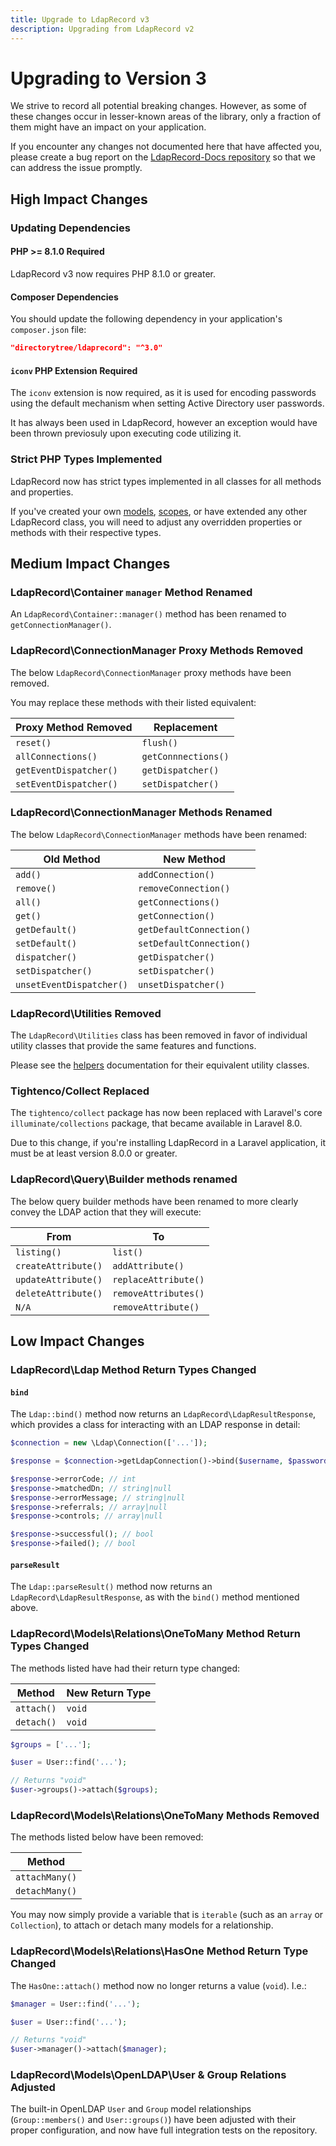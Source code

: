 ```yaml
---
title: Upgrade to LdapRecord v3
description: Upgrading from LdapRecord v2
---
```


# Upgrading to Version 3

We strive to record all potential breaking changes. However, as some of
these changes occur in lesser-known areas of the library, only a 
fraction of them might have an impact on your application.

If you encounter any changes not documented here that have affected you, 
please create a bug report on the [LdapRecord-Docs repository](https://github.com/DirectoryTree/LdapRecord-Docs/issues/new) 
so that we can address the issue promptly.

## High Impact Changes

### Updating Dependencies

#### PHP >= 8.1.0 Required

LdapRecord v3 now requires PHP 8.1.0 or greater.

#### Composer Dependencies

You should update the following dependency in your application's `composer.json` file:

```json
"directorytree/ldaprecord": "^3.0"
```

#### `iconv` PHP Extension Required

The `iconv` extension is now required, as it is used for encoding passwords 
using the default mechanism when setting Active Directory user passwords.

It has always been used in LdapRecord, however an exception would 
have been thrown previosuly upon executing code utilizing it.

### Strict PHP Types Implemented

LdapRecord now has strict types implemented in all classes for all methods and properties.

If you've created your own [models](/docs/core/v3/models), [scopes](/docs/core/v3/model-scopes), 
or have extended any other LdapRecord class, you will need to adjust any overridden 
properties or methods with their respective types.

## Medium Impact Changes

### LdapRecord\Container `manager` Method Renamed

An `LdapRecord\Container::manager()` method has been renamed to `getConnectionManager()`.

### LdapRecord\ConnectionManager Proxy Methods Removed

The below `LdapRecord\ConnectionManager` proxy methods have been removed. 

You may replace these methods with their listed equivalent:

| Proxy Method Removed   | Replacement         |
|------------------------|---------------------|
| `reset()`              | `flush()`           |
| `allConnections()`     | `getConnnections()` |
| `getEventDispatcher()` | `getDispatcher()`   |
| `setEventDispatcher()` | `setDispatcher()`   |

### LdapRecord\ConnectionManager Methods Renamed

The below `LdapRecord\ConnectionManager` methods have been renamed:

| Old Method               | New Method               |
|--------------------------|--------------------------|
| `add()`                  | `addConnection()`        |
| `remove()`               | `removeConnection()`     |
| `all()`                  | `getConnections()`       |
| `get()`                  | `getConnection()`        |
| `getDefault()`           | `getDefaultConnection()` |
| `setDefault()`           | `setDefaultConnection()` |
| `dispatcher()`           | `getDispatcher()`        |
| `setDispatcher()`        | `setDispatcher()`        |
| `unsetEventDispatcher()` | `unsetDispatcher()`      |

### LdapRecord\Utilities Removed

The `LdapRecord\Utilities` class has been removed in favor of
individual utility classes that provide the same features and functions.

Please see the [helpers](/docs/core/v3/helpers) documentation for their equivalent utility classes.

### Tightenco/Collect Replaced

The `tightenco/collect` package has now been replaced with Laravel's core 
`illuminate/collections` package, that became available in Laravel 8.0.

Due to this change, if you're installing LdapRecord in a Laravel 
application, it must be at least version 8.0.0 or greater.

### LdapRecord\Query\Builder methods renamed

The below query builder methods have been renamed to more 
clearly convey the LDAP action that they will execute:

| From                | To                   |
|---------------------|----------------------|
| `listing()`         | `list()`             |
| `createAttribute()` | `addAttribute()`     |
| `updateAttribute()` | `replaceAttribute()` |
| `deleteAttribute()` | `removeAttributes()` |
| `N/A`               | `removeAttribute()`  |

## Low Impact Changes

### LdapRecord\Ldap Method Return Types Changed

#### `bind`

The `Ldap::bind()` method now returns an `LdapRecord\LdapResultResponse`, 
which provides a class for interacting with an LDAP response in detail:

```php
$connection = new \Ldap\Connection(['...']);

$response = $connection->getLdapConnection()->bind($username, $password);

$response->errorCode; // int
$response->matchedDn; // string|null
$response->errorMessage; // string|null
$response->referrals; // array|null
$response->controls; // array|null

$response->successful(); // bool
$response->failed(); // bool
```

#### `parseResult`

The `Ldap::parseResult()` method now returns an `LdapRecord\LdapResultResponse`, 
as with the `bind()` method mentioned above.

### LdapRecord\Models\Relations\OneToMany Method Return Types Changed

The methods listed have had their return type changed:

| Method     | New Return Type |
|------------|-----------------|
| `attach()` | `void`          |
| `detach()` | `void`          |

```php
$groups = ['...'];

$user = User::find('...');

// Returns "void"
$user->groups()->attach($groups);
```

### LdapRecord\Models\Relations\OneToMany Methods Removed

The methods listed below have been removed:

| Method         |
|----------------|
| `attachMany()` |
| `detachMany()` |

You may now simply provide a variable that is `iterable` (such as an `array` 
or `Collection`), to attach or detach many models for a relationship.

### LdapRecord\Models\Relations\HasOne Method Return Type Changed

The `HasOne::attach()` method now no longer returns a value (`void`). I.e.:

```php
$manager = User::find('...');

$user = User::find('...');

// Returns "void"
$user->manager()->attach($manager);
```

### LdapRecord\Models\OpenLDAP\User & Group Relations Adjusted

The built-in OpenLDAP `User` and `Group` model relationships (`Group::members()` 
and `User::groups()`) have been adjusted with their proper configuration, 
and now have full integration tests on the repository.

